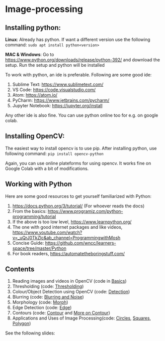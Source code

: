 # Image-processing

## Installing python: 
**Linux**: Already has python. If want a different version use the following command: `sudo apt install python<version>`
  
**MAC & Windows**: Go to https://www.python.org/downloads/release/python-392/ and download the setup. Run the setup and python will be installed

To work with python, an ide is preferable. Following are some good ide:
1. Sublime Text: https://www.sublimetext.com/
2. VS Code: https://code.visualstudio.com/
3. Atom: https://atom.io/
4. PyCharm: https://www.jetbrains.com/pycharm/
5. Jupyter Notebook: https://jupyter.org/install

Any other ide is also fine. You can use python online too for e.g. on google colab.

## Installing OpenCV:
The easiest way to install opencv is to use pip. After installing python, use following command: `pip install opencv-python`

Again, you can use online plateforms for using opencv. It works fine on Google Colab with a bit of modifications.


## Working with Python
Here are some good resources to get yourself familiarized with Python:
1. https://docs.python.org/3/tutorial/ (For whoever reads the docs)
2. From the basics: https://www.programiz.com/python-programming/tutorial
3. If the above is too low level, https://www.learnpython.org/
4. The one with good internet packages and like videos, https://www.youtube.com/watch?v=_uQrJ0TkZlc&ab_channel=ProgrammingwithMosh
5. Concise Guide: https://github.com/wncc/learners-space/tree/master/Python
6. For book readers, https://automatetheboringstuff.com/

## Contents

1. Reading images and videos in OpenCV (code in [Basics](../blob/main/basics.ipynb))
2. Thresholding  (code: [Thresholding](../blob/main/basics.ipynb))
3. Colour/Object Detection using OpenCV (code: [Detection](../blob/main/basics.ipynb))
4. Blurring (code: [Blurring and Noise](../blob/main/basics.ipynb))
5. Morphology (code: [Morph](../blob/main/Part_2/morph.py))
6. Edge Detection (code: [Edge](../blob/main/Part_2/edge.py))
7. Contours (code: [Contour](../blob/main/Part_2/contours.py) and [More on Contour](../blob/main/Part_2/contour_stuff.py))
8. Applications and Uses of Image Processing(code: [Circles](../blob/main/Part_2/detect_circles.py), [Squares](../blob/main/Part_2/detect_squares.py), [Polygon](../blob/main/Part_2/detect_squares.py))

See the following slides: 
